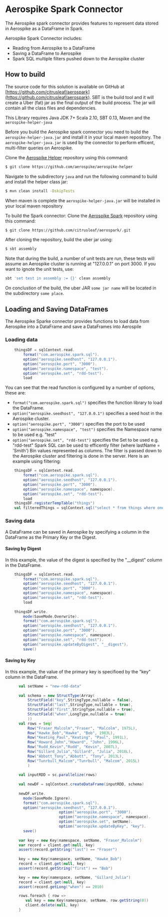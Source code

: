 # Aerospike Spark Connector
The Aerospike spark connector provides features to represent data stored in Aerospike as a DataFrame in Spark.
 
Aerospike Spark Connector includes:
- Reading from Aerospike to a DataFrame
- Saving a DataFrame to Aerospike
- Spark SQL multiple filters pushed down to the Aerospike cluster

## How to build

The source code for this solution is available on GitHub at [https://github.com/citrusleaf/aerospark](https://github.com/citrusleaf/aerospark). SBT is the build tool and it will create a Uber (fat) jar as the final output of the build process. The jar will contain all the class files and dependencies.

This Library requires Java JDK 7+ Scala 2.10, SBT 0.13, Maven and the `aerospike-helper-java` 

Before you build the Aerospike spark connector you need to build the `aerospike-helper-java.jar` and install it in your local maven repository. The `aerospike-helper-java.jar` is used by the connector to perform efficent, multi-filter queries on Aerospike.

Clone the [Aerospike Helper](https://github.com/aerospike/aerospike-helper) repository using this command:
```bash
$ git clone https://github.com/aerospike/aerospike-helper
```
Navigate to the subdirectory `java` and run the following command to build and install the helper class jar:
```bash
$ mvn clean install -DskipTests
```
When maven is complete the `aerospike-helper-java.jar` will be installed in your local maven repository

To build the Spark connector:
Clone the [Aerospike Spark](https://github.com/citrusleaf/aerospark/.git) repository using this command:
```bash
$ git clone https://github.com/citrusleaf/aerospark/.git
```
After cloning the repository, build the uber jar using:
```bash
$ sbt assembly
```
Note that during the build, a number of unit tests are run, these tests will assume an Aerospike cluster is running at "127.0.0.1" on port 3000. If you want to ignote the unit tests, use:
```bash
sbt 'set test in assembly := {}' clean assembly
```

On conclustion of the build, the uber JAR `some jar name` will be located in the subdirectory `some place`.
## Loading and Saving DataFrames 
The Aerospike Sparke connector provides functions to load data from Aerospike into a DataFrame and save a DataFrames into Aerospile

### Loading data

```scala
	thingsDF = sqlContext.read.
		format("com.aerospike.spark.sql").
		option("aerospike.seedhost", "127.0.0.1").
		option("aerospike.port", "3000").
		option("aerospike.namespace", "test").
		option("aerospike.set", "rdd-test").
		load 
```

You can see that the read function is configured by a number of options, these are:
- `format("com.aerospike.spark.sql")` specifies the function library to load the DataFrame.
- `option("aerospike.seedhost", "127.0.0.1")` specifies a seed host in the Aerospike cluster.
- `option("aerospike.port", "3000")` specifies the port to be used
- `option("aerospike.namespace", "test")` specifies the Namespace name to be used e.g. "test"
- `option("aerospike.set", "rdd-test")` specifies the Set to be used e.g. "rdd-test"
Spark SQL can be used to efficently filter (where lastName = 'Smith') Bin values represented as columns. The filter is passed down to the Aerospike cluster and filtering is done in the server. Here is an example using filtering:
```scala
	thingsDF = sqlContext.read.
		format("com.aerospike.spark.sql").
		option("aerospike.seedhost", "127.0.0.1").
		option("aerospike.port", "3000").
		option("aerospike.namespace", namespace).
		option("aerospike.set", "rdd-test").
		load 
	thingsDF.registerTempTable("things")
	val filteredThings = sqlContext.sql("select * from things where one = 55")

```

### Saving data
A DataFrame can be saved in Aerospike by specifying a column in the DataFrame as the Primary Key or the Digest.
#### Saving by Digest
In this example, the value of the digest is specified by the "__digest" column in the DataFrame.
```scala
	thingsDF = sqlContext.read.
		format("com.aerospike.spark.sql").
		option("aerospike.seedhost", "127.0.0.1").
		option("aerospike.port", "3000").
		option("aerospike.namespace", namespace).
		option("aerospike.set", "rdd-test").
		load 
		
    thingsDF.write.
        mode(SaveMode.Overwrite).
        format("com.aerospike.spark.sql").
        option("aerospike.seedhost", "127.0.0.1").
		option("aerospike.port", "3000").
		option("aerospike.namespace", namespace).
		option("aerospike.set", "rdd-test").
		option("aerospike.updateByDigest", "__digest").
        save()                

```
#### Saving by Key
In this example, the value of the primary key is specifioed by the "key" column in the DataFrame.
```scala
      val setName = "new-rdd-data"
      
      val schema = new StructType(Array(
          StructField("key",StringType,nullable = false),
          StructField("last",StringType,nullable = true),
          StructField("first",StringType,nullable = true),
          StructField("when",LongType,nullable = true)
          )) 
      val rows = Seq(
          Row("Fraser_Malcolm","Fraser", "Malcolm", 1975L),
          Row("Hawke_Bob","Hawke", "Bob", 1983L),
          Row("Keating_Paul","Keating", "Paul", 1991L), 
          Row("Howard_John","Howard", "John", 1996L), 
          Row("Rudd_Kevin","Rudd", "Kevin", 2007L), 
          Row("Gillard_Julia","Gillard", "Julia", 2010L), 
          Row("Abbott_Tony","Abbott", "Tony", 2013L), 
          Row("Tunrbull_Malcom","Tunrbull", "Malcom", 2015L)
          )
          
      val inputRDD = sc.parallelize(rows)
      
      val newDF = sqlContext.createDataFrame(inputRDD, schema)
  
      newDF.write.
        mode(SaveMode.Ignore).
        format("com.aerospike.spark.sql").
        option("aerospike.seedhost", "127.0.0.1").
						option("aerospike.port", "3000").
						option("aerospike.namespace", namespace).
						option("aerospike.set", setName).
						option("aerospike.updateByKey", "key").
        save()       
      
      var key = new Key(namespace, setName, "Fraser_Malcolm")
      var record = client.get(null, key)
      assert(record.getString("last") == "Fraser")
      
      key = new Key(namespace, setName, "Hawke_Bob")
      record = client.get(null, key)
      assert(record.getString("first") == "Bob")

      key = new Key(namespace, setName, "Gillard_Julia")
      record = client.get(null, key)
      assert(record.getLong("when") == 2010)

      rows.foreach { row => 
         val key = new Key(namespace, setName, row.getString(0))
         client.delete(null, key)
      }
```

